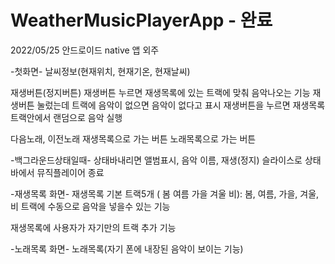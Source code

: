 # WeatherMusicPlayerApp - 완료

2022/05/25 안드로이드 native 앱 외주

-첫화면-
날씨정보(현재위치, 현재기온, 현재날씨)

재생버튼(정지버튼)
재생버튼 누르면 재생목록에 있는 트랙에 맞춰 음악나오는 기능 
재생버튼 눌렀는데 트랙에 음악이 없으면 음악이 없다고 표시
재생버튼을 누르면 재생목록 트랙안에서 랜덤으로 음악 실행

다음노래, 이전노래
재생목록으로 가는 버튼
노래목록으로 가는 버튼

-백그라운드상태일때-
상태바내리면 앨범표시, 음악 이름, 재생(정지)
슬라이스로 상태바에서 뮤직플레이어 종료 

-재생목록 화면-
재생목록 기본 트랙5개 ( 봄 여름 가을 겨울 비): 봄, 여름, 가을, 겨울, 비 트랙에 수동으로 음악을 넣을수 있는 기능

재생목록에 사용자가 자기만의 트랙 추가 기능

-노래목록 화면-
노래목록(자기 폰에 내장된 음악이 보이는 기능)
